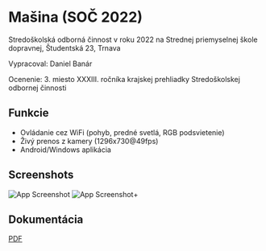 
# Mašina (SOČ 2022)

Stredoškolská odborná činnost v roku 2022 na Strednej priemyselnej škole dopravnej, Študentská 23, Trnava

Vypracoval: Daniel Banár

Ocenenie: 3. miesto XXXIII. ročníka krajskej prehliadky Stredoškolskej odbornej činnosti

## Funkcie

- Ovládanie cez WiFi (pohyb, predné svetlá, RGB podsvietenie)
- Živý prenos z kamery (1296x730@49fps)
- Android/Windows aplikácia
## Screenshots

![App Screenshot](https://cdn.discordapp.com/attachments/788399963817115669/1076960814143127682/image.png)
![App Screenshot](https://media.discordapp.net/attachments/788399963817115669/1076959583244931122/image.png)+
## Dokumentácia

[PDF](PCOZ.pdf)

